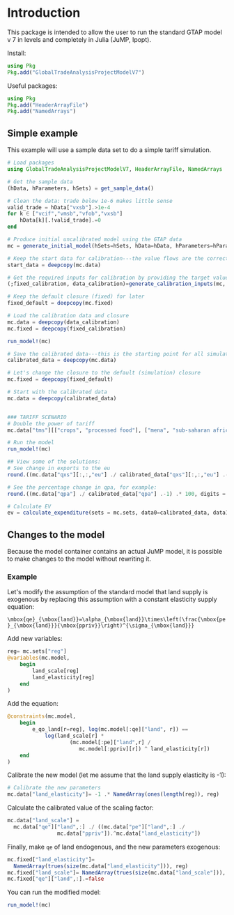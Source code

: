 # Introduction

This package is intended to allow the user to run the standard GTAP model v 7 in levels and completely in Julia (JuMP, Ipopt).


Install:

```julia
using Pkg
Pkg.add("GlobalTradeAnalysisProjectModelV7")
```

Useful packages:

```julia
using Pkg
Pkg.add("HeaderArrayFile")
Pkg.add("NamedArrays")
```

## Simple example

This example will use a sample data set to do a simple tariff simulation.

```julia
# Load packages
using GlobalTradeAnalysisProjectModelV7, HeaderArrayFile, NamedArrays

# Get the sample data
(hData, hParameters, hSets) = get_sample_data()

# Clean the data: trade below 1e-6 makes little sense
valid_trade = hData["vxsb"].>1e-4
for k ∈ ["vcif","vmsb","vfob","vxsb"]
    hData[k][.!valid_trade].=0
end

# Produce initial uncalibrated model using the GTAP data
mc = generate_initial_model(hSets=hSets, hData=hData, hParameters=hParameters)

# Keep the start data for calibration---the value flows are the correct ones
start_data = deepcopy(mc.data)

# Get the required inputs for calibration by providing the target values in start_data
(;fixed_calibration, data_calibration)=generate_calibration_inputs(mc, start_data)

# Keep the default closure (fixed) for later
fixed_default = deepcopy(mc.fixed)

# Load the calibration data and closure 
mc.data = deepcopy(data_calibration)
mc.fixed = deepcopy(fixed_calibration)

run_model!(mc)

# Save the calibrated data---this is the starting point for all simulation
calibrated_data = deepcopy(mc.data)

# Let's change the closure to the default (simulation) closure
mc.fixed = deepcopy(fixed_default)

# Start with the calibrated data
mc.data = deepcopy(calibrated_data)


### TARIFF SCENARIO
# Double the power of tariff
mc.data["tms"][["crops", "processed food"], ["mena", "sub-saharan africa"], "eu"] .= mc.data["tms"][["crops", "processed food"], ["mena", "sub-saharan africa"], "eu"] * 2

# Run the model
run_model!(mc)

## View some of the solutions:
# See change in exports to the eu
round.((mc.data["qxs"][:,:,"eu"] ./ calibrated_data["qxs"][:,:,"eu"] .-1) .* 100,digits = 2)

# See the percentage change in qpa, for example:
round.((mc.data["qpa"] ./ calibrated_data["qpa"] .-1) .* 100, digits = 2)

# Calculate EV
ev = calculate_expenditure(sets = mc.sets, data0=calibrated_data, data1=mc.data, parameters=mc.parameters)  .- calibrated_data["y"]
```

## Changes to the model


Because the model container contains an actual JuMP model, it is possible to make changes to the model without rewriting it. 


### Example

Let's modify the assumption of the standard model that land supply is exogenous by replacing this assumption with a constant elasticity supply equation:

``\mbox{qe}_{\mbox{land}}=\alpha_{\mbox{land}}\times\left(\frac{\mbox{pe}_{\mbox{land}}}{\mbox{ppriv}}\right)^{\sigma_{\mbox{land}}}``

Add new variables:

```julia
reg= mc.sets["reg"]
@variables(mc.model,
    begin
        land_scale[reg]
        land_elasticity[reg]
    end
)
```

Add the equation:

```julia 
@constraints(mc.model,
    begin
        e_qo_land[r=reg], log(mc.model[:qe]["land", r]) == 
            log(land_scale[r] * 
                    (mc.model[:pe]["land",r] / 
                       mc.model[:ppriv][r]) ^ land_elasticity[r])
    end
)
```

Calibrate the new  model (let me assume that the land supply elasticity is -1):

```julia
# Calibrate the new parameters
mc.data["land_elasticity"]= -1 .* NamedArray(ones(length(reg)), reg)
```

Calculate the calibrated value of the scaling factor:

```julia 
mc.data["land_scale"] = 
  mc.data["qe"]["land",:] ./ ((mc.data["pe"]["land",:] ./ 
                mc.data["ppriv"]).^mc.data["land_elasticity"])
```

Finally,  make `qe` of land endogenous, and the new parameters exogenous:

```julia
mc.fixed["land_elasticity"]=
  NamedArray(trues(size(mc.data["land_elasticity"])), reg)
mc.fixed["land_scale"]= NamedArray(trues(size(mc.data["land_scale"])), reg)
mc.fixed["qe"]["land",:].=false
```

You can run the modified model:

```julia
run_model!(mc)
```


